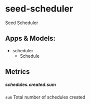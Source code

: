 # seed-scheduler
Seed Scheduler

## Apps & Models:
  * scheduler
    * Schedule

## Metrics
##### schedules.created.sum
`sum` Total number of schedules created
